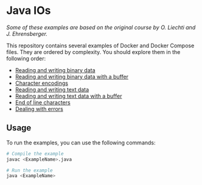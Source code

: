 # Java IOs

_Some of these examples are based on the original course by O. Liechti and J.
Ehrensberger._

This repository contains several examples of Docker and Docker Compose files.
They are ordered by complexity. You should explore them in the following order:

- [Reading and writing binary data](./01-reading-and-writing-binary-data)
- [Reading and writing binary data with a buffer](./02-reading-and-writing-binary-data-with-a-buffer)
- [Character encodings](./03-character-encodings)
- [Reading and writing text data](./04-reading-and-writing-text-data)
- [Reading and writing text data with a buffer](./05-reading-and-writing-text-data-with-a-buffer)
- [End of line characters](./06-end-of-line-characters)
- [Dealing with errors](./07-dealing-with-errors)

## Usage

To run the examples, you can use the following commands:

```bash
# Compile the example
javac <ExampleName>.java

# Run the example
java <ExampleName>
```
